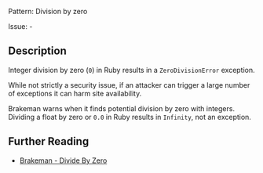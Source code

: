 Pattern: Division by zero

Issue: -

## Description

Integer division by zero (`0`) in Ruby results in a `ZeroDivisionError` exception.

While not strictly a security issue, if an attacker can trigger a large number of exceptions it can harm site availability.

Brakeman warns when it finds potential division by zero with integers. Dividing a float by zero or `0.0` in Ruby results in `Infinity`, not an exception.

## Further Reading

* [Brakeman - Divide By Zero](https://brakemanscanner.org/docs/warning_types/divide_by_zero/)